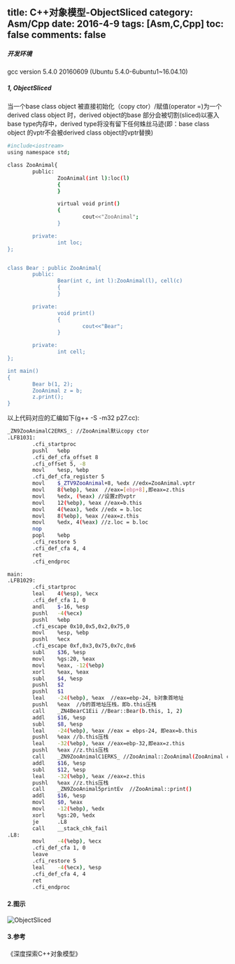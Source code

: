 title: C++对象模型-ObjectSliced
category: Asm/Cpp
date: 2016-4-9
tags: [Asm,C,Cpp]
toc: false
comments: false
---

##### 开发环境

gcc version 5.4.0 20160609 (Ubuntu 5.4.0-6ubuntu1~16.04.10)  
                   
##### 1, ObjectSliced

当一个base class object 被直接初始化（copy ctor）/赋值(operator =)为一个derived class object 时，derived object的base 部分会被切割(sliced)以塞入base type内存中，derived type将没有留下任何蛛丝马迹(即：base class object 的vptr不会被derived class object的vptr替换)

```bash
#include<iostream>
using namespace std;

class ZooAnimal{
        public:
                ZooAnimal(int l):loc(l)
                {
                }

                virtual void print()
                {
                        cout<<"ZooAnimal";
                }

        private:
                int loc;
};


class Bear : public ZooAnimal{
        public:
                Bear(int c, int l):ZooAnimal(l), cell(c)
                {
                }

        private:
                void print()
                {
                        cout<<"Bear";
                }

        private:
                int cell;
};

int main()
{
        Bear b(1, 2);
        ZooAnimal z = b;
        z.print();
}
```

以上代码对应的汇编如下(g++ -S -m32 p27.cc):

```bash
_ZN9ZooAnimalC2ERKS_: //ZooAnimal默认copy ctor
.LFB1031:
        .cfi_startproc
        pushl   %ebp
        .cfi_def_cfa_offset 8
        .cfi_offset 5, -8
        movl    %esp, %ebp
        .cfi_def_cfa_register 5
        movl    $_ZTV9ZooAnimal+8, %edx //edx=ZooAnimal.vptr
        movl    8(%ebp), %eax  //eax=[ebp+8],即eax=z.this
        movl    %edx, (%eax) //设置z的vptr
        movl    12(%ebp), %eax //eax=b.this
        movl    4(%eax), %edx //edx = b.loc
        movl    8(%ebp), %eax //eax=z.this
        movl    %edx, 4(%eax) //z.loc = b.loc
        nop
        popl    %ebp
        .cfi_restore 5
        .cfi_def_cfa 4, 4
        ret
        .cfi_endproc
```

<!--more-->

```bash
main:
.LFB1029:
        .cfi_startproc
        leal    4(%esp), %ecx
        .cfi_def_cfa 1, 0
        andl    $-16, %esp
        pushl   -4(%ecx)
        pushl   %ebp
        .cfi_escape 0x10,0x5,0x2,0x75,0
        movl    %esp, %ebp
        pushl   %ecx
        .cfi_escape 0xf,0x3,0x75,0x7c,0x6
        subl    $36, %esp
        movl    %gs:20, %eax
        movl    %eax, -12(%ebp)
        xorl    %eax, %eax
        subl    $4, %esp
        pushl   $2
        pushl   $1
        leal    -24(%ebp), %eax  //eax=ebp-24, b对象首地址
        pushl   %eax  //b的首地址压栈，即b.this压栈
        call    _ZN4BearC1Eii //Bear::Bear(b.this, 1, 2)
        addl    $16, %esp
        subl    $8, %esp
        leal    -24(%ebp), %eax //eax = ebps-24, 即eax=b.this
        pushl   %eax //b.this压栈
        leal    -32(%ebp), %eax //eax=ebp-32,即eax=z.this
        pushl   %eax //z.this压栈
        call    _ZN9ZooAnimalC1ERKS_ //ZooAnimal::ZooAnimal(ZooAnimal const&)
        addl    $16, %esp
        subl    $12, %esp
        leal    -32(%ebp), %eax //eax=z.this
        pushl   %eax //z.this压栈
        call    _ZN9ZooAnimal5printEv  //ZooAnimal::print()
        addl    $16, %esp
        movl    $0, %eax
        movl    -12(%ebp), %edx
        xorl    %gs:20, %edx
        je      .L8
        call    __stack_chk_fail
.L8:
        movl    -4(%ebp), %ecx
        .cfi_def_cfa 1, 0
        leave
        .cfi_restore 5
        leal    -4(%ecx), %esp
        .cfi_def_cfa 4, 4
        ret
        .cfi_endproc
```
#### 2.图示

![ObjectSliced](/img/cppos.png)

#### 3.参考
《深度探索C++对象模型》
